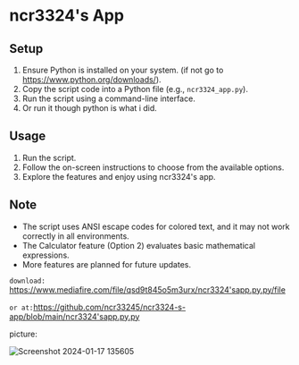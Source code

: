 # ncr3324's App

## Setup
1. Ensure Python is installed on your system. (if not go to https://www.python.org/downloads/).
2. Copy the script code into a Python file (e.g., `ncr3324_app.py`).
3. Run the script using a command-line interface.
4. Or run it though python is what i did.

## Usage
1. Run the script.
2. Follow the on-screen instructions to choose from the available options.
3. Explore the features and enjoy using ncr3324's app.
   
## Note
- The script uses ANSI escape codes for colored text, and it may not work correctly in all environments.
- The Calculator feature (Option 2) evaluates basic mathematical expressions.
- More features are planned for future updates.

```download: ``` https://www.mediafire.com/file/qsd9t845o5m3urx/ncr3324'sapp.py.py/file

```or at:```https://github.com/ncr33245/ncr3324-s-app/blob/main/ncr3324'sapp.py.py


picture:

![Screenshot 2024-01-17 135605](https://github.com/ncr33245/ncr3324-s-app/assets/156570405/cd31f239-c1b3-43f6-bab0-9ca820bbbb9a)

